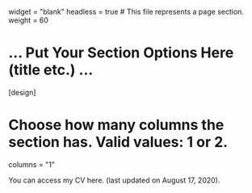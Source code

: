 widget = "blank"
headless = true  # This file represents a page section.
weight = 60
# ... Put Your Section Options Here (title etc.) ...

[design]
  # Choose how many columns the section has. Valid values: 1 or 2.
  columns = "1"
  
  You can access my CV here. (last updated on August 17, 2020).